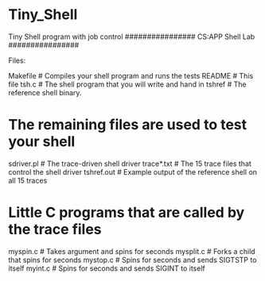 # Tiny_Shell
Tiny Shell program with job control
################
CS:APP Shell Lab
################

Files:

Makefile    # Compiles your shell program and runs the tests
README      # This file
tsh.c       # The shell program that you will write and hand in
tshref      # The reference shell binary.

# The remaining files are used to test your shell
sdriver.pl  # The trace-driven shell driver
trace*.txt  # The 15 trace files that control the shell driver
tshref.out  # Example output of the reference shell on all 15 traces

# Little C programs that are called by the trace files
myspin.c    # Takes argument <n> and spins for <n> seconds
mysplit.c   # Forks a child that spins for <n> seconds
mystop.c        # Spins for <n> seconds and sends SIGTSTP to itself
myint.c         # Spins for <n> seconds and sends SIGINT to itself


